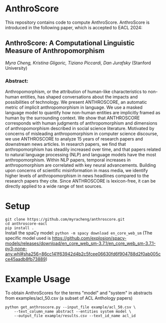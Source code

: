 

# AnthroScore
This repository contains code to compute AnthroScore. AnthroScore is introduced in the following paper, which is accepted to EACL 2024:
## AnthroScore: A Computational Linguistic Measure of Anthropomorphism
*Myra Cheng, Kristina Gligoric, Tiziano Piccardi, Dan Jurafsky* (Stanford University)
### Abstract:
Anthropomorphism, or the attribution of human-like characteristics to non-human entities, has shaped conversations about the impacts and possibilities of technology. We present ANTHROSCORE, an automatic metric of implicit anthropomorphism in language. We use a masked language model to quantify how non-human entities are implicitly framed as human by the surrounding context. We show that ANTHROSCORE corresponds with human judgments of anthropomorphism and dimensions of anthropomorphism described in social science literature. Motivated by concerns of misleading anthropomorphism in computer science discourse, we use ANTHROSCORE to analyze 15 years of research papers and downstream news articles. In research papers, we find that anthropomorphism has steadily increased over time, and that papers related to natural language processing (NLP) and language models have the most anthropomorphism. Within NLP papers, temporal increases in anthropomorphism are correlated with key neural advancements. Building upon concerns of scientific misinformation in mass media, we identify higher levels of anthropomorphism in news headlines compared to the research papers they cite. Since ANTHROSCORE is lexicon-free, it can be directly applied to a wide range of text sources.



# Setup
`git clone https://github.com/myracheng/anthroscore.git`  
`cd anthroscore-eacl`  
`pip install .`  
Install the spaCy model:
`python -m spacy download en_core_web_sm`
(The specific model used is https://github.com/explosion/spacy-models/releases/download/en_core_web_sm-3.7.1/en_core_web_sm-3.7.1-py3-none-any.whl#sha256=86cc141f63942d4b2c5fcee06630fd6f904788d2f0ab005cce45aadb8fb73889)
# Example Usage
To obtain AnthroScores for the terms "model" and "system" in 
abstracts from examples/acl_50.csv (a subset of ACL Anthology papers)

    python get_anthroscore.py --input_file example/acl_50.csv \
        --text_column_name abstract --entities system model \
        --output_file example/results.csv --text_id_name acl_id
